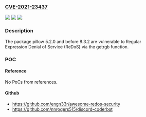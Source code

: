 ### [CVE-2021-23437](https://cve.mitre.org/cgi-bin/cvename.cgi?name=CVE-2021-23437)
![](https://img.shields.io/static/v1?label=Product&message=Pillow&color=blue)
![](https://img.shields.io/static/v1?label=Version&message=%3E%3D%200%20&color=brighgreen)
![](https://img.shields.io/static/v1?label=Vulnerability&message=Regular%20Expression%20Denial%20of%20Service%20(ReDoS)&color=brighgreen)

### Description

The package pillow 5.2.0 and before 8.3.2 are vulnerable to Regular Expression Denial of Service (ReDoS) via the getrgb function.

### POC

#### Reference
No PoCs from references.

#### Github
- https://github.com/engn33r/awesome-redos-security
- https://github.com/nnrogers515/discord-coderbot

